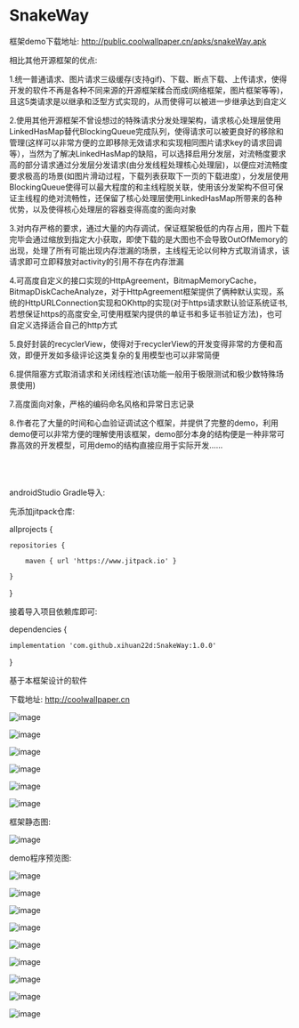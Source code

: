 ﻿# SnakeWay  

框架demo下载地址: http://public.coolwallpaper.cn/apks/snakeWay.apk



相比其他开源框架的优点:

1.统一普通请求、图片请求三级缓存(支持gif)、下载、断点下载、上传请求，使得开发的软件不再是各种不同来源的开源框架糅合而成(网络框架，图片框架等等)，且这5类请求是以继承和泛型方式实现的，从而使得可以被进一步继承达到自定义

2.使用其他开源框架不曾设想过的特殊请求分发处理架构，请求核心处理层使用LinkedHasMap替代BlockingQueue完成队列，使得请求可以被更良好的移除和管理(这样可以非常方便的立即移除无效请求和实现相同图片请求key的请求回调等），当然为了解决LinkedHasMap的缺陷，可以选择启用分发层，对流畅度要求高的部分请求通过分发层分发请求(由分发线程处理核心处理层)，以便应对流畅度要求极高的场景(如图片滑动过程，下载列表获取下一页的下载进度），分发层使用BlockingQueue使得可以最大程度的和主线程脱关联，使用该分发架构不但可保证主线程的绝对流畅性，还保留了核心处理层使用LinkedHasMap所带来的各种优势，以及使得核心处理层的容器变得高度的面向对象

3.对内存严格的要求，通过大量的内存调试，保证框架极低的内存占用，图片下载完毕会通过缩放到指定大小获取，即使下载的是大图也不会导致OutOfMemory的出现，处理了所有可能出现内存泄漏的场景，主线程无论以何种方式取消请求，该请求即可立即释放对activity的引用不存在内存泄漏

4.可高度自定义的接口实现的HttpAgreement，BitmapMemoryCache，BitmapDiskCacheAnalyze，对于HttpAgreement框架提供了俩种默认实现，系统的HttpURLConnection实现和OKhttp的实现(对于https请求默认验证系统证书,若想保证https的高度安全,可使用框架内提供的单证书和多证书验证方法)，也可自定义选择适合自己的http方式

5.良好封装的recyclerView，使得对于recyclerView的开发变得非常的方便和高效，即便开发如多级评论这类复杂的复用模型也可以非常简便

6.提供阻塞方式取消请求和关闭线程池(该功能一般用于极限测试和极少数特殊场景使用)

7.高度面向对象，严格的编码命名风格和异常日志记录

8.作者花了大量的时间和心血验证调试这个框架，并提供了完整的demo，利用demo便可以非常方便的理解使用该框架，demo部分本身的结构便是一种非常可靠高效的开发模型，可用demo的结构直接应用于实际开发......
<br>
<br>
<br>
<br>

androidStudio Gradle导入:

先添加jitpack仓库:

allprojects {

    repositories {  
	
        maven { url 'https://www.jitpack.io' }
		
    }
	
}

接着导入项目依赖库即可:

dependencies {

    implementation 'com.github.xihuan22d:SnakeWay:1.0.0'
	
}

基于本框架设计的软件

下载地址: http://coolwallpaper.cn

![image](https://github.com/xihuan22d/SnakeWay/blob/master/screenshot/o1.jpg)

![image](https://github.com/xihuan22d/SnakeWay/blob/master/screenshot/o2.jpg)

![image](https://github.com/xihuan22d/SnakeWay/blob/master/screenshot/o3.jpg)

![image](https://github.com/xihuan22d/SnakeWay/blob/master/screenshot/o4.jpg)

![image](https://github.com/xihuan22d/SnakeWay/blob/master/screenshot/o5.jpg)

![image](https://github.com/xihuan22d/SnakeWay/blob/master/screenshot/o6.jpg)

框架静态图:

![image](https://github.com/xihuan22d/SnakeWay/blob/master/screenshot/snakeWay.png)

demo程序预览图:

![image](https://github.com/xihuan22d/SnakeWay/blob/master/screenshot/1.png)

![image](https://github.com/xihuan22d/SnakeWay/blob/master/screenshot/2.png)

![image](https://github.com/xihuan22d/SnakeWay/blob/master/screenshot/3.png)

![image](https://github.com/xihuan22d/SnakeWay/blob/master/screenshot/4.png)

![image](https://github.com/xihuan22d/SnakeWay/blob/master/screenshot/5.png)

![image](https://github.com/xihuan22d/SnakeWay/blob/master/screenshot/6.png)

![image](https://github.com/xihuan22d/SnakeWay/blob/master/screenshot/7.png)

![image](https://github.com/xihuan22d/SnakeWay/blob/master/screenshot/8.png)

![image](https://github.com/xihuan22d/SnakeWay/blob/master/screenshot/9.png)


